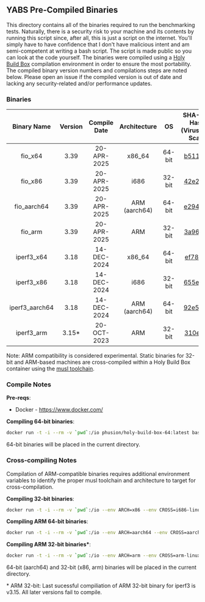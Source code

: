 ## YABS Pre-Compiled Binaries

This directory contains all of the binaries required to run the benchmarking tests. Naturally, there is a security risk to your machine and its contents by running this script since, after all, this is just a script on the internet. You'll simply have to have confidence that I don't have malicious intent and am semi-competent at writing a bash script. The script is made public so you can look at the code yourself. The binaries were compiled using a [Holy Build Box](https://github.com/phusion/holy-build-box) compilation environment in order to ensure the most portability. The compiled binary version numbers and compilations steps are noted below. Please open an issue if the compiled version is out of date and lacking any security-related and/or performance updates.

### Binaries

| Binary Name | Version | Compile Date | Architecture | OS | SHA-256 Hash<br>(VirusTotal Scan) |
|:-:|:-:|:-:|:-:|:-:|:-:|
| fio_x64 | 3.39 | 20-APR-2025 | x86_64 | 64-bit | [b511bda](https://www.virustotal.com/gui/file/b511bda3b26b6d840698f543d63e956d7466b8512c10ff0ada8292d556c33fb1) |
| fio_x86 | 3.39 | 20-APR-2025 | i686 | 32-bit | [42e2e0b](https://www.virustotal.com/gui/file/42e2e0b0370faeb8e53dcf48dfff15daa9baaadfd196d9bdda57af196bedf0b3) |
| fio_aarch64 | 3.39 | 20-APR-2025 | ARM (aarch64) | 64-bit | [e2942a2](https://www.virustotal.com/gui/file/e2942a26d4b249076486677c9c12cd7f1a572854a5e136597d1391e8ad75ffb0) |
| fio_arm | 3.39 | 20-APR-2025 | ARM  | 32-bit | [3a96b1c](https://www.virustotal.com/gui/file/3a96b1cadfb51501b7fd54dc47a4dad666dc4382d4fe152116c62ae6a07485ea) |
| iperf3_x64 | 3.18 | 14-DEC-2024 | x86_64 | 64-bit | [ef787ab](https://www.virustotal.com/gui/file/ef787abbe4b09c7958ed592df52dfe3a2848cbdee5b76738c757d7c51c348053) |
| iperf3_x86 | 3.18 |  14-DEC-2024 | i686 | 32-bit | [655eb51](https://www.virustotal.com/gui/file/655eb51abc36ddaa624c1d0e98c6930e8b1e9d91c85e5a3443624355656be9b9) |
| iperf3_aarch64 | 3.18 | 14-DEC-2024 | ARM (aarch64) | 64-bit | [92e5821](https://www.virustotal.com/gui/file/92e5821cfbaa1f8faf123b4d6773dc0f6efef221b9308668a21ddabc04a1de20) |
| iperf3_arm | 3.15* | 20-OCT-2023 | ARM | 32-bit | [310e80f](https://www.virustotal.com/gui/file/310e80f442dda47fa0fe41225af85e8b91e75116dce5187f123380fd3c3c85a8) |

Note: ARM compatibility is considered experimental. Static binaries for 32-bit and ARM-based machines are cross-compiled within a Holy Build Box container using the [musl toolchain](https://musl.cc/).

### Compile Notes

**Pre-reqs**:
  * Docker - https://www.docker.com/

**Compiling 64-bit binaries**:

```sh
docker run -t -i --rm -v `pwd`:/io phusion/holy-build-box-64:latest bash /io/compile.sh
```

64-bit binaries will be placed in the current directory.

### Cross-compiling Notes

Compilation of ARM-compatible binaries requires additional environment variables to identify the proper musl toolchain and architecture to target for cross-compilation.

**Compiling 32-bit binaries**:

```sh
docker run -t -i --rm -v `pwd`:/io --env ARCH=x86 --env CROSS=i686-linux-musl --env HOST=i686-linux-musl phusion/holy-build-box-64:latest bash /io/cross-compile.sh
```

**Compiling ARM 64-bit binaries**:

```sh
docker run -t -i --rm -v `pwd`:/io --env ARCH=aarch64 --env CROSS=aarch64-linux-musl --env HOST=aarch64-linux-gnu phusion/holy-build-box-64:latest bash /io/cross-compile.sh
```

**Compiling ARM 32-bit binaries\***:

```sh
docker run -t -i --rm -v `pwd`:/io --env ARCH=arm --env CROSS=arm-linux-musleabihf --env HOST=arm-linux-gnueabihf phusion/holy-build-box-64:latest bash /io/cross-compile.sh
```

64-bit (aarch64) and 32-bit (x86, arm) binaries will be placed in the current directory.

\* ARM 32-bit: Last sucessful compiliation of ARM 32-bit binary for iperf3 is v3.15. All later versions fail to compile.
